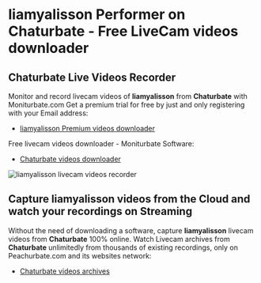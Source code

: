 # liamyalisson Performer on Chaturbate - Free LiveCam videos downloader

## Chaturbate Live Videos Recorder

Monitor and record livecam videos of **liamyalisson** from **Chaturbate** with Moniturbate.com
Get a premium trial for free by just and only registering with your Email address:
* [liamyalisson Premium videos downloader](https://moniturbate.com/request-demo-licence-key.html)

Free livecam videos downloader - Moniturbate Software:
* [Chaturbate videos downloader](https://moniturbate.com/moniturbate-download-software.html)

![liamyalisson livecam videos recorder](https://peachurnet.com/templates/moniturbate-software.png)


## Capture liamyalisson videos from the Cloud and watch your recordings on Streaming

Without the need of downloading a software, capture **liamyalisson** livecam videos from **Chaturbate** 100% online.
Watch Livecam archives from **Chaturbate** unlimitedly from thousands of existing recordings, only on Peachurbate.com and its websites network:
* [Chaturbate videos archives](https://peachurnet.com/)